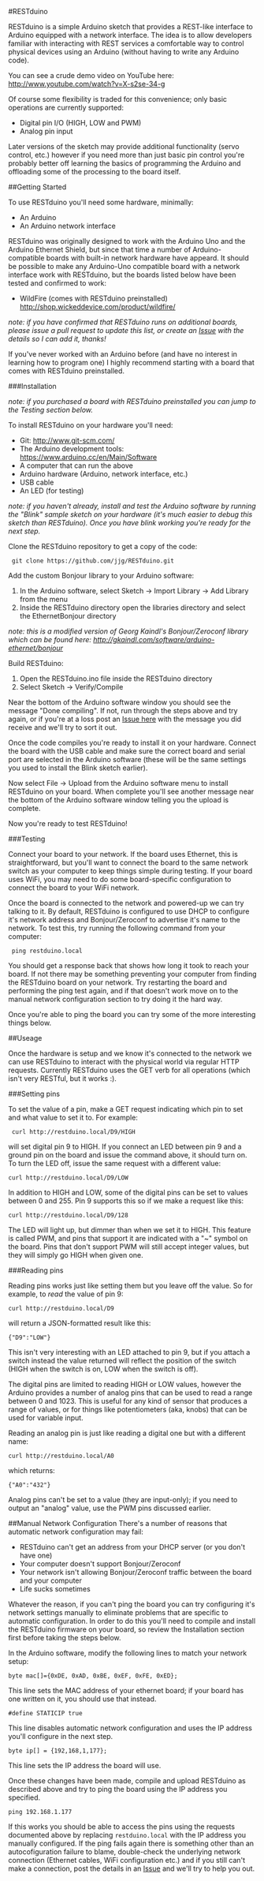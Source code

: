 #RESTduino

RESTduino is a simple Arduino sketch that provides a REST-like interface to Arduino equipped with a network interface.  The idea is to allow developers familiar with interacting with REST services a comfortable way to control physical devices using an Arduino (without having to write any Arduino code).

You can see a crude demo video on YouTube here: http://www.youtube.com/watch?v=X-s2se-34-g

Of course some flexibility is traded for this convenience; only basic operations are currently supported:

* Digital pin I/O (HIGH, LOW and PWM)
* Analog pin input

Later versions of the sketch may provide additional functionality (servo control, etc.) however if you need more than just basic pin control you're probably better off learning the basics of programming the Arduino and offloading some of the processing to the board itself.

##Getting Started

To use RESTduino you'll need some hardware, minimally:

* An Arduino
* An Arduino network interface

RESTduino was originally designed to work with the Arduino Uno and the Arduino Ethernet Shield, but since that time a number of Arduino-compatible boards with built-in network hardware have appeard.  It should be possible to make any Arduino-Uno compatible board with a network interface work with RESTduino, but the boards listed below have been tested and confirmed to work:

* WildFire (comes with RESTduino preinstalled) http://shop.wickeddevice.com/product/wildfire/

*note: if you have confirmed that RESTduino runs on additional boards, please issue a pull request to update this list, or create an [Issue](https://github.com/jjg/RESTduino/issues) with the details so I can add it, thanks!*

If you've never worked with an Arduino before (and have no interest in learning how to program one) I highly recommend starting with a board that comes with RESTduino preinstalled.

###Installation

*note: if you purchased a board with RESTduino preinstalled you can jump to the Testing section below.*

To install RESTduino on your hardware you'll need:

* Git: http://www.git-scm.com/
* The Arduino development tools: https://www.arduino.cc/en/Main/Software
* A computer that can run the above
* Arduino hardware (Arduino, network interface, etc.)
* USB cable
* An LED (for testing)

*note: if you haven't already, install and test the Arduino software by running the "Blink" sample sketch on your hardware (it's much easier to debug this sketch than RESTduino).  Once you have blink working you're ready for the next step.*

Clone the RESTduino repository to get a copy of the code:

     git clone https://github.com/jjg/RESTduino.git

Add the custom Bonjour library to your Arduino software:

1. In the Arduino software, select Sketch -> Import Library -> Add Library from the menu
2. Inside the RESTduino directory open the libraries directory and select the EthernetBonjour directory

*note: this is a modified version of Georg Kaindl's Bonjour/Zeroconf library which can be found here: http://gkaindl.com/software/arduino-ethernet/bonjour*

Build RESTduino:

1.  Open the RESTduino.ino file inside the RESTduino directory
2.  Select Sketch -> Verify/Compile

Near the bottom of the Arduino software window you should see the message "Done compiling".  If not, run through the steps above and try again, or if you're at a loss post an [Issue here](https://github.com/jjg/RESTduino/issues) with the message you did receive and we'll try to sort it out.

Once the code compiles you're ready to install it on your hardware.  Connect the board with the USB cable and make sure the correct board and serial port are selected in the Arduino software (these will be the same settings you used to install the Blink sketch earlier).

Now select File -> Upload from the Arduino software menu to install RESTduino on your board.  When complete you'll see another message near the bottom of the Arduino software window telling you the upload is complete.

Now you're ready to test RESTduino!

###Testing

Connect your board to your network.  If the board uses Ethernet, this is straightforward, but you'll want to connect the board to the same network switch as your computer to keep things simple during testing.  If your board uses WiFi, you may need to do some board-specific configuration to connect the board to your WiFi network.

Once the board is connected to the network and powered-up we can try talking to it.  By default, RESTduino is configured to use DHCP to configure it's network address and Bonjour/Zeroconf to advertise it's name to the network.  To test this, try running the following command from your computer:

     ping restduino.local

You should get a response back that shows how long it took to reach your board.  If not there may be something preventing your computer from finding the RESTduino board on your network.  Try restarting the board and performing the ping test again, and if that doesn't work move on to the manual network configuration section to try doing it the hard way.

Once you're able to ping the board you can try some of the more interesting things below.  

##Useage

Once the hardware is setup and we know it's connected to the network we can use RESTduino to interact with the physical world via regular HTTP requests.  Currently RESTduino uses the GET verb for all operations (which isn't very RESTful, but it works :).

###Setting pins

To set the value of a pin, make a GET request indicating which pin to set and what value to set it to.  For example:

     curl http://restduino.local/D9/HIGH

will set digital pin 9 to HIGH.  If you connect an LED between pin 9 and a ground pin on the board and issue the command above, it should turn on.  To turn the LED off, issue the same request with a different value:

    curl http://restduino.local/D9/LOW

In addition to HIGH and LOW, some of the digital pins can be set to values between 0 and 255.  Pin 9 supports this so if we make a request like this:

    curl http://restduino.local/D9/128

The LED will light up, but dimmer than when we set it to HIGH.  This feature is called PWM, and pins that support it are indicated with a "~" symbol on the board.  Pins that don't support PWM will still accept integer values, but they will simply go HIGH when given one.

###Reading pins

Reading pins works just like setting them but you leave off the value.  So for example, to *read* the value of pin 9:

    curl http://restduino.local/D9

will return a JSON-formatted result like this:

    {"D9":"LOW"}

This isn't very interesting with an LED attached to pin 9, but if you attach a switch instead the value returned will reflect the position of the switch (HIGH when the switch is on, LOW when the switch is off).  

The digital pins are limited to reading HIGH or LOW values, however the Arduino provides a number of analog pins that can be used to read a range between 0 and 1023.  This is useful for any kind of sensor that produces a range of values, or for things like potentiometers (aka, knobs) that can be used for variable input.

Reading an analog pin is just like reading a digital one but with a different name:

    curl http://restduino.local/A0

which returns:

    {"A0":"432"}

Analog pins can't be set to a value (they are input-only); if you need to output an "analog" value, use the PWM pins discussed earlier.


##Manual Network Configuration
There's a number of reasons that automatic network configuration may fail:

*  RESTduino can't get an address from your DHCP server (or you don't have one)
*  Your computer doesn't support Bonjour/Zeroconf
*  Your network isn't allowing Bonjour/Zeroconf traffic between the board and your computer
*  Life sucks sometimes

Whatever the reason, if you can't ping the board you can try configuring it's network settings manually to eliminate problems that are specific to automatic configuration.  In order to do this you'll need to compile and install the RESTduino firmware on your board, so review the Installation section first before taking the steps below.

In the Arduino software, modify the following lines to match your network setup:

    byte mac[]={0xDE, 0xAD, 0xBE, 0xEF, 0xFE, 0xED};

This line sets the MAC address of your ethernet board; if your board has one written on it, you should use that instead.

    #define STATICIP true

This line disables automatic network configuration and uses the IP address you'll configure in the next step.

    byte ip[] = {192,168,1,177};

This line sets the IP address the board will use.

Once these changes have been made, compile and upload RESTduino as described above and try to ping the board using the IP address you specified.

    ping 192.168.1.177

If this works you should be able to access the pins using the requests documented above by replacing `restduino.local` with the IP address you manually configured.  If the ping fails again there is something other than an autocofiguration failure to blame, double-check the underlying network connection (Ethernet cables, WiFi configuration etc.) and if you still can't make a connection, post the details in an [Issue](https://github.com/jjg/RESTduino/issues) and we'll try to help you out.
